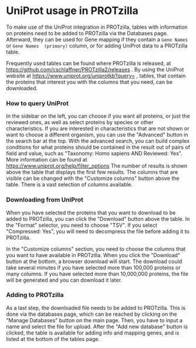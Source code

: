 # UniProt usage in PROTzilla
To make use of the UniProt integration in PROTzilla, tables with information on
proteins need to be added to PROTzilla via the Databases page. Afterward, they
can be used for Gene mapping if they contain a `Gene Names` or `Gene Names 
(primary)` column, or for adding UniProt data to a PROTzilla table.

Frequently used tables can be found where PROTzilla is released, at 
https://github.com/cschlaffner/PROTzilla2/releases .
By using the UniProt website at https://www.uniprot.org/uniprotkb?query= , 
tables, that contain the proteins that interest you with the columns that you
need, can be downloaded.


### How to query UniProt

In the sidebar on the left, you can choose if you want all proteins, or just
the reviewed ones, as well as select proteins by species or other 
characteristics. If you are interested in characteristics that are not shown or
want to choose a different organism, you can use the "Advanced" button in the
search bar at the top. With the advanced search, you can build complex 
conditions for what proteins should be contained in the result out of pairs of
field and value, such as "Taxonomy: Homo sapiens AND Reviewed: Yes". More
information can be found at https://www.uniprot.org/help/filter_options
The number of results is shown above the table that displays the first few
results. The columns that are visible can be changed with the 
"Customize columns" button above the table. There is a vast selection of 
columns available.


### Downloading from UniProt

When you have selected the proteins that you want to download to be added to
PROTzilla, you can click the "Download" button above the table. In the "Format"
selector, you need to choose "TSV". If you select "Compressed: Yes", you will
need to decompress the file before adding it to PROTzilla.

In the "Customize columns" section, you need to choose the columns that you
want to have available in PROTzilla. When you click the "Download" button at
the bottom, a browser download will start. The download could take several 
minutes if you have selected more than 100,000 proteins or many columns. If you
have selected more than 10,000,000 proteins, the file will be generated and you
can download it later.


### Adding to PROTzilla

As a last step, the downloaded file needs to be added to PROTzilla. This is
done via the databases page, which can be reached by clicking on the "Manage 
Databases" button on the main page. Then, you have to input a name and select 
the file for upload. After the "Add new database" button is clicked, the table
is available for adding info and mapping genes, and is listed at the bottom of
the tables page.

